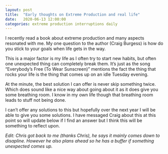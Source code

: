 ```yaml
---
layout: post
title:  "Early thoughts on Extreme Production and real life"
date:   2020-06-13 12:00:00
categories: extreme production interruptions daily
---
```


I recently read a book about extreme production and many aspects resonated with me. My one question to the author (Craig Burgess) is how do you stick to your goals when life gets in the way.

This is a major factor is my life as I often try to start new habits, but often one unexpected thing can completely break them. It’s just as the song “Everybody’s Free (To Wear Sunscreen)” mentions the fact the thing that rocks your life is the thing that comes up on an idle Tuesday evening.

At the minute, the best solution I can offer is never skip something twice. Which does sound like a nice way about going about it as it does give you some breathing room. I know in my own life though that breathing room leads to stuff not being done.

I can’t offer any solutions to this but hopefully over the next year I will be able to give you some solutions. I have messaged Craig about this at this point so will update below if I find an answer but I think this will be something to reflect upon.

_Edit: Chris got back to me (thanks Chris), he says it mainly comes down to disapline. However he also plans ahead so he has a buffer if something unexpected comes up._

